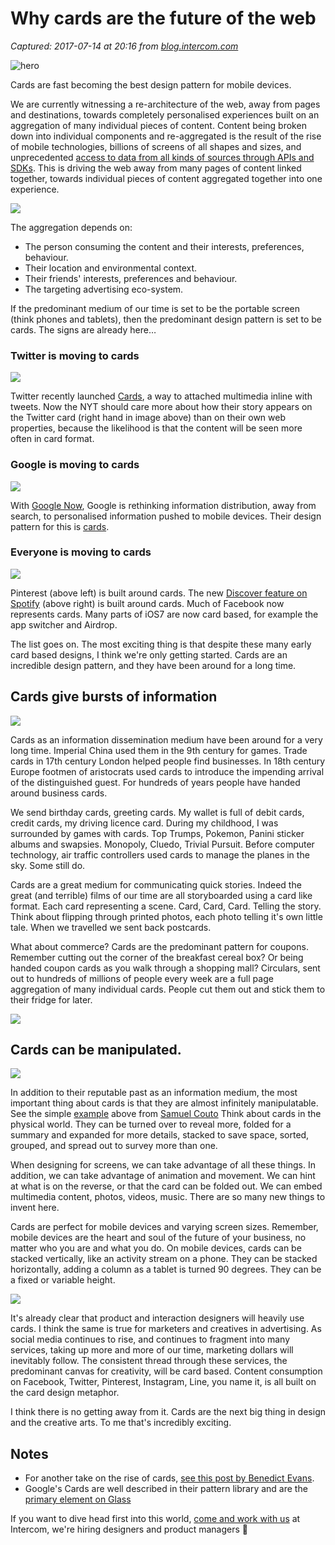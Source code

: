 # Why cards are the future of the web

_Captured: 2017-07-14 at 20:16 from [blog.intercom.com](https://blog.intercom.com/why-cards-are-the-future-of-the-web/)_

![hero](https://blog.intercomassets.com/wp-content/uploads/2016/06/29163336/Cards_Are_The_Future_of_the_Web_Hero.png)

Cards are fast becoming the best design pattern for mobile devices.

We are currently witnessing a re-architecture of the web, away from pages and destinations, towards completely personalised experiences built on an aggregation of many individual pieces of content. Content being broken down into individual components and re-aggregated is the result of the rise of mobile technologies, billions of screens of all shapes and sizes, and unprecedented [access to data from all kinds of sources through APIs and SDKs](https://www.intercom.com/integrations). This is driving the web away from many pages of content linked together, towards individual pieces of content aggregated together into one experience.

![](http://blog.intercom.io/wp-content/uploads/2013/09/Screen-Shot-2013-09-04-at-10.11.00.png)

The aggregation depends on:

  * The person consuming the content and their interests, preferences, behaviour.
  * Their location and environmental context.
  * Their friends' interests, preferences and behaviour.
  * The targeting advertising eco-system.

If the predominant medium of our time is set to be the portable screen (think phones and tablets), then the predominant design pattern is set to be cards. The signs are already here…

### Twitter is moving to cards

![](http://blog.intercom.io/wp-content/uploads/2013/09/TwitterCards.png)

Twitter recently launched [Cards](https://dev.twitter.com/docs/cards), a way to attached multimedia inline with tweets. Now the NYT should care more about how their story appears on the Twitter card (right hand in image above) than on their own web properties, because the likelihood is that the content will be seen more often in card format.

### Google is moving to cards

![](http://blog.intercom.io/wp-content/uploads/2013/09/GoogleCards.png)

With [Google Now](http://www.google.com/landing/now/), Google is rethinking information distribution, away from search, to personalised information pushed to mobile devices. Their design pattern for this is [cards](https://support.google.com/websearch/topic/2839478?hl=en&ref_topic=2847903).

### Everyone is moving to cards

![](http://blog.intercom.io/wp-content/uploads/2013/09/Screen-Shot-2013-09-04-at-10.03.17.png)

Pinterest (above left) is built around cards. The new [Discover feature on Spotify](https://play.spotify.com/discover) (above right) is built around cards. Much of Facebook now represents cards. Many parts of iOS7 are now card based, for example the app switcher and Airdrop.

The list goes on. The most exciting thing is that despite these many early card based designs, I think we're only getting started. Cards are an incredible design pattern, and they have been around for a long time.

## Cards give bursts of information

![](http://blog.intercom.io/wp-content/uploads/2013/09/Screen-Shot-2013-09-04-at-10.04.41-1024x617.png)

Cards as an information dissemination medium have been around for a very long time. Imperial China used them in the 9th century for games. Trade cards in 17th century London helped people find businesses. In 18th century Europe footmen of aristocrats used cards to introduce the impending arrival of the distinguished guest. For hundreds of years people have handed around business cards.

We send birthday cards, greeting cards. My wallet is full of debit cards, credit cards, my driving licence card. During my childhood, I was surrounded by games with cards. Top Trumps, Pokemon, Panini sticker albums and swapsies. Monopoly, Cluedo, Trivial Pursuit. Before computer technology, air traffic controllers used cards to manage the planes in the sky. Some still do.

Cards are a great medium for communicating quick stories. Indeed the great (and terrible) films of our time are all storyboarded using a card like format. Each card representing a scene. Card, Card, Card. Telling the story. Think about flipping through printed photos, each photo telling it's own little tale. When we travelled we sent back postcards.

What about commerce? Cards are the predominant pattern for coupons. Remember cutting out the corner of the breakfast cereal box? Or being handed coupon cards as you walk through a shopping mall? Circulars, sent out to hundreds of millions of people every week are a full page aggregation of many individual cards. People cut them out and stick them to their fridge for later.

![](http://blog.intercom.io/wp-content/uploads/2013/09/Screen-Shot-2013-09-04-at-10.06.56.png)

## Cards can be manipulated.

![](http://dribbble.s3.amazonaws.com/users/4414/screenshots/661699/flip_card.gif)

In addition to their reputable past as an information medium, the most important thing about cards is that they are almost infinitely manipulatable. See the simple [example](http://dribbble.com/shots/661699--ANIMATED-GIF-Flip-Card?list=tags&tag=flip) above from [Samuel Couto](http://dribbble.com/samuelcouto) Think about cards in the physical world. They can be turned over to reveal more, folded for a summary and expanded for more details, stacked to save space, sorted, grouped, and spread out to survey more than one.

When designing for screens, we can take advantage of all these things. In addition, we can take advantage of animation and movement. We can hint at what is on the reverse, or that the card can be folded out. We can embed multimedia content, photos, videos, music. There are so many new things to invent here.

Cards are perfect for mobile devices and varying screen sizes. Remember, mobile devices are the heart and soul of the future of your business, no matter who you are and what you do. On mobile devices, cards can be stacked vertically, like an activity stream on a phone. They can be stacked horizontally, adding a column as a tablet is turned 90 degrees. They can be a fixed or variable height.

![](http://blog.intercom.io/wp-content/uploads/2013/09/Screen-Shot-2013-09-04-at-10.08.44.png)

It's already clear that product and interaction designers will heavily use cards. I think the same is true for marketers and creatives in advertising. As social media continues to rise, and continues to fragment into many services, taking up more and more of our time, marketing dollars will inevitably follow. The consistent thread through these services, the predominant canvas for creativity, will be card based. Content consumption on Facebook, Twitter, Pinterest, Instagram, Line, you name it, is all built on the card design metaphor.

I think there is no getting away from it. Cards are the next big thing in design and the creative arts. To me that's incredibly exciting.

## Notes

  * For another take on the rise of cards, [see this post by Benedict Evans](http://ben-evans.com/benedictevans/2013/6/18/canvases).
  * Google's Cards are well described in their pattern library and are the [primary element on Glass](https://developers.google.com/glass/ui-guidelines)

If you want to dive head first into this world, [come and work with us](https://www.intercom.io/careers?utm_source=blog&utm_medium=blogpost&utm_campaign=cards) at Intercom, we're hiring designers and product managers 🙂
